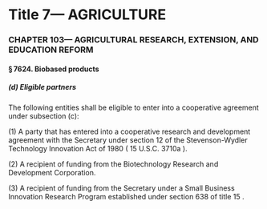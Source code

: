 
# Title 7— AGRICULTURE
### CHAPTER 103— AGRICULTURAL RESEARCH, EXTENSION, AND EDUCATION REFORM
#### § 7624. Biobased products
##### (d) Eligible partners

The following entities shall be eligible to enter into a cooperative agreement under subsection (c):

(1) A party that has entered into a cooperative research and development agreement with the Secretary under section 12 of the Stevenson-Wydler Technology Innovation Act of 1980 ( 15 U.S.C. 3710a ).

(2) A recipient of funding from the Biotechnology Research and Development Corporation.

(3) A recipient of funding from the Secretary under a Small Business Innovation Research Program established under section 638 of title 15 .
